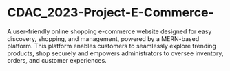 # CDAC_2023-Project-E-Commerce-

A user-friendly online shopping e-commerce website designed for easy discovery, shopping, and management, powered by a MERN-based platform. This platform enables customers to seamlessly explore trending products, shop securely and empowers administrators to oversee inventory, orders, and customer experiences.

